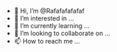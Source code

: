 - 👋 Hi, I’m @Rafafafafafaf
- 👀 I’m interested in ...
- 🌱 I’m currently learning ...
- 💞️ I’m looking to collaborate on ...
- 📫 How to reach me ...

<!---
Rafafafafafaf/Rafafafafafaf is a ✨ special ✨ repository because its `README.md` (this file) appears on your GitHub profile.
You can click the Preview link to take a look at your changes.
--->
